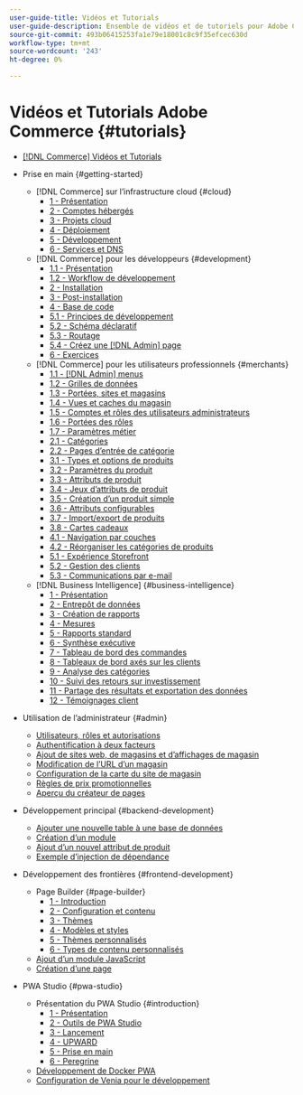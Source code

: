 ```yaml
---
user-guide-title: Vidéos et Tutorials
user-guide-description: Ensemble de vidéos et de tutoriels pour Adobe Commerce et Magento Open Source.
source-git-commit: 493b06415253fa1e79e18001c8c9f35efcec630d
workflow-type: tm+mt
source-wordcount: '243'
ht-degree: 0%

---
```



# Vidéos et Tutorials Adobe Commerce {#tutorials}

+ [[!DNL Commerce] Vidéos et Tutorials](overview.md)

+ Prise en main {#getting-started}
   + [!DNL Commerce] sur l’infrastructure cloud {#cloud}
      + [1 - Présentation](./cloud/1-overview.md)
      + [2 - Comptes hébergés](./cloud/2-accounts.md)
      + [3 - Projets cloud](./cloud/3-projects.md)
      + [4 - Déploiement](./cloud/4-deployment.md)
      + [5 - Développement](./cloud/5-dev-config.md)
      + [6 - Services et DNS](./cloud/6-launch.md)
   + [!DNL Commerce] pour les développeurs {#development}
      + [1.1 - Présentation](./developer/backend-1-1-overview.md)
      + [1.2 - Workflow de développement](./developer/backend-1-2-workflow.md)
      + [2 - Installation](./developer/backend-2-install.md)
      + [3 - Post-installation](./developer/backend-3-post-install.md)
      + [4 - Base de code](./developer/backend-4-code-base.md)
      + [5.1 - Principes de développement](./developer/backend-5-1-dev-basics.md)
      + [5.2 - Schéma déclaratif](./developer/backend-5-2-declarative-schema.md)
      + [5.3 - Routage](./developer/backend-5-3-routing.md)
      + [5.4 - Créez une [!DNL Admin] page](./developer/backend-5-4-admin-page.md)
      + [6 - Exercices](./developer/backend-6-practice.md)
   + [!DNL Commerce] pour les utilisateurs professionnels {#merchants}
      + [1.1 - [!DNL Admin] menus](./merchant/introduction/1-1-menus.md)
      + [1.2 - Grilles de données](./merchant/introduction/1-2-data-grids.md)
      + [1.3 - Portées, sites et magasins](./merchant/introduction/1-3-apps-scopes-sites-stores.md)
      + [1.4 - Vues et caches du magasin](./merchant/introduction/1-4-store-views-cache.md)
      + [1.5 - Comptes et rôles des utilisateurs administrateurs](./merchant/introduction/1-5-users-roles.md)
      + [1.6 - Portées des rôles](./merchant/introduction/1-6-role-scopes.md)
      + [1.7 - Paramètres métier](./merchant/introduction/1-7-business-settings.md)
      + [2.1 - Catégories](./merchant/introduction/2-1-categories.md)
      + [2.2 - Pages d’entrée de catégorie](./merchant/introduction/2-2-category-landing-page.md)
      + [3.1 - Types et options de produits](./merchant/introduction/3-1-product-types-options.md)
      + [3.2 - Paramètres du produit](./merchant/introduction/3-2-product-settings.md)
      + [3.3 - Attributs de produit](./merchant/introduction/3-3-product-attributes.md)
      + [3.4 - Jeux d’attributs de produit](./merchant/introduction/3-4-product-attribute-sets.md)
      + [3.5 - Création d’un produit simple](./merchant/introduction/3-5-create-simple-product.md)
      + [3.6 - Attributs configurables](./merchant/introduction/3-6-configurable-attributes.md)
      + [3.7 - Import/export de produits](./merchant/introduction/3-7-import-export-products.md)
      + [3.8 - Cartes cadeaux](./merchant/introduction/3-8-gift-cards.md)
      + [4.1 - Navigation par couches](./merchant/introduction/4-1-layered-navigation.md)
      + [4.2 - Réorganiser les catégories de produits](./merchant/introduction/4-2-arrange-product-categories.md)
      + [5.1 - Expérience Storefront](./merchant/introduction/5-1-storefront-experience.md)
      + [5.2 - Gestion des clients](./merchant/introduction/5-2-customer-management.md)
      + [5.3 - Communications par e-mail](./merchant/introduction/5-3-store-communications.md)
   + [!DNL Business Intelligence] {#business-intelligence}
      + [1 - Présentation](./merchant/business-intelligence/1-overview.md)
      + [2 - Entrepôt de données](./merchant/business-intelligence/2-data-warehousing.md)
      + [3 - Création de rapports](./merchant/business-intelligence/3-build-reports.md)
      + [4 - Mesures](./merchant/business-intelligence/4-metrics.md)
      + [5 - Rapports standard](./merchant/business-intelligence/5-standard-reports.md)
      + [6 - Synthèse exécutive](./merchant/business-intelligence/6-executive-summary-dashboard.md)
      + [7 - Tableau de bord des commandes](./merchant/business-intelligence/7-orders-dashboard.md)
      + [8 - Tableaux de bord axés sur les clients](./merchant/business-intelligence/8-customer-focused-dashboards.md)
      + [9 - Analyse des catégories](./merchant/business-intelligence/9-category-analysis.md)
      + [10 - Suivi des retours sur investissement](./merchant/business-intelligence/10-roi-tracking.md)
      + [11 - Partage des résultats et exportation des données](./merchant/business-intelligence/11-share-results-export-data.md)
      + [12 - Témoignages client](./merchant/business-intelligence/12-customer-success.md)

+ Utilisation de l’administrateur {#admin}
   + [Utilisateurs, rôles et autorisations](./merchant/users-roles-permissions.md)
   + [Authentification à deux facteurs](./merchant/two-factor-authentication.md)
   + [Ajout de sites web, de magasins et d’affichages de magasin](./merchant/add-websites-stores-views.md)
   + [Modification de l’URL d’un magasin](./merchant/change-store-url.md)
   + [Configuration de la carte du site de magasin](./merchant/site-map-setup.md)
   + [Règles de prix promotionnelles](./merchant/promotions-price-rules.md)
   + [Aperçu du créateur de pages](./merchant/page-builder-overview.md)

+ Développement principal {#backend-development}
   + [Ajouter une nouvelle table à une base de données](./developer/add-new-db-table.md)
   + [Création d’un module](developer/create-module.md)
   + [Ajout d’un nouvel attribut de produit](./developer/add-product-attribute.md)
   + [Exemple d’injection de dépendance](./developer/dependency-injection.md)

+ Développement des frontières {#frontend-development}
   + Page Builder {#page-builder}
      + [1 - Introduction](./developer/page-builder/1-intro-case-studies.md)
      + [2 - Configuration et contenu](./developer/page-builder/2-config-create-content.md)
      + [3 - Thèmes](./developer/page-builder/3-themes.md)
      + [4 - Modèles et styles](./developer/page-builder/4-admin-templates-apply-styles.md)
      + [5 - Thèmes personnalisés](./developer/page-builder/5-customize-theme.md)
      + [6 - Types de contenu personnalisés](developer/page-builder/6-custom-content-types.md)
   + [Ajout d’un module JavaScript](developer/add-javascript-module.md)
   + [Création d’une page](developer/create-new-page.md)

+ PWA Studio {#pwa-studio}
   + Présentation du PWA Studio {#introduction}
      + [1 - Présentation](./pwa/introduction/1-overview.md)
      + [2 - Outils de PWA Studio](./pwa/introduction/2-pwa-studio-tools.md)
      + [3 - Lancement](pwa/introduction/3-launch.md)
      + [4 - UPWARD](./pwa/introduction/4-upward.md)
      + [5 - Prise en main](./pwa/introduction/5-getting-started.md)
      + [6 - Peregrine](./pwa/introduction/6-peregrine.md)
   + [Développement de Docker PWA](./pwa/pwa-docker-development.md)
   + [Configuration de Venia pour le développement](pwa/set-up-venia-for-dev.md)
